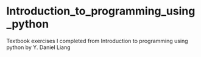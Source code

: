 # Introduction_to_programming_using_python
Textbook exercises I completed from Introduction to programming using python by Y. Daniel Liang
